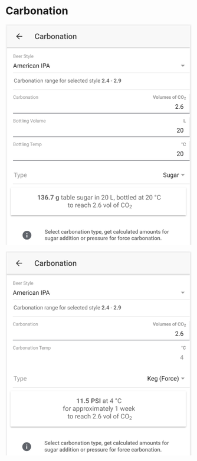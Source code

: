 # Carbonation

![Calculate sugar amount when carbonating with sugar](../.gitbook/assets/image%20%2818%29.png)

![Calculate carbonation preassure when force carbonating](../.gitbook/assets/image%20%2837%29.png)

